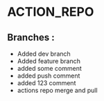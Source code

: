# ACTION_REPO
## Branches :
  * Added dev branch
  * Added feature branch
  * added some comment
  * added push comment
  * added 123 comment
  * actions repo merge and pull

